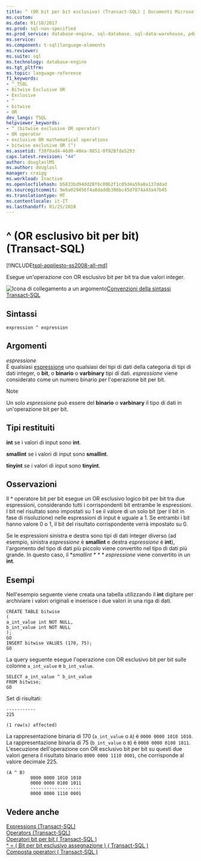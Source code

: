 ```yaml
---
title: ^ (OR bit per bit esclusivo) (Transact-SQL) | Documenti Microsoft
ms.custom: 
ms.date: 01/10/2017
ms.prod: sql-non-specified
ms.prod_service: database-engine, sql-database, sql-data-warehouse, pdw
ms.service: 
ms.component: t-sql|language-elements
ms.reviewer: 
ms.suite: sql
ms.technology: database-engine
ms.tgt_pltfrm: 
ms.topic: language-reference
f1_keywords:
- ^_TSQL
- Bitwise Exclusive OR
- Exclusive
- ^
- bitwise
- OR
dev_langs: TSQL
helpviewer_keywords:
- ^ (bitwise exclusive OR operator)
- OR operator
- exclusive OR mathematical operations
- bitwise exclusive OR (^)
ms.assetid: f38f0ad4-46d0-40ea-9851-0f928fda5293
caps.latest.revision: "44"
author: douglaslMS
ms.author: douglasl
manager: craigg
ms.workload: Inactive
ms.openlocfilehash: b5833bd94dd28f6c09b2f1c05d4a59a8a137ddad
ms.sourcegitcommit: 9e6a029456f4a8daddb396bc45d7874a43a47b45
ms.translationtype: MT
ms.contentlocale: it-IT
ms.lasthandoff: 01/25/2018
---
```

# <a name="-bitwise-exclusive-or-transact-sql"></a>^ (OR esclusivo bit per bit) (Transact-SQL)
[!INCLUDE[tsql-appliesto-ss2008-all-md](../../includes/tsql-appliesto-ss2008-all-md.md)]

  Esegue un'operazione con OR esclusivo bit per bit tra due valori integer.  
  
 ![Icona di collegamento a un argomento](../../database-engine/configure-windows/media/topic-link.gif "Icona di collegamento a un argomento")[Convenzioni della sintassi Transact-SQL](../../t-sql/language-elements/transact-sql-syntax-conventions-transact-sql.md)  
  
## <a name="syntax"></a>Sintassi  
  
```  
expression ^ expression  
```  
  
## <a name="arguments"></a>Argomenti  
 *espressione*  
 È qualsiasi [espressione](../../t-sql/language-elements/expressions-transact-sql.md) uno qualsiasi dei tipi di dati della categoria di tipi di dati integer, o **bit**, o **binario** o **varbinary** tipi di dati. *espressione* viene considerato come un numero binario per l'operazione bit per bit.  
  
> [!NOTE]  
>  Un solo *espressione* può essere del **binario** o **varbinary** il tipo di dati in un'operazione bit per bit.  
  
## <a name="result-types"></a>Tipi restituiti  
 **int** se i valori di input sono **int**.  
  
 **smallint** se i valori di input sono **smallint**.  
  
 **tinyint** se i valori di input sono **tinyint**.  
  
## <a name="remarks"></a>Osservazioni  
 Il  **^**  operatore bit per bit esegue un OR esclusivo logico bit per bit tra due espressioni, considerando tutti i corrispondenti bit entrambe le espressioni. I bit nel risultato sono impostati su 1 se il valore di un solo bit (per il bit in fase di risoluzione) nelle espressioni di input è uguale a 1. Se entrambi i bit hanno valore 0 o 1, il bit del risultato corrispondente verrà impostato su 0.  
  
 Se le espressioni sinistra e destra sono tipi di dati integer diverso (ad esempio, sinistra *espressione* è **smallint** e destra *espressione* è  **int**), l'argomento del tipo di dati più piccolo viene convertito nel tipo di dati più grande. In questo caso, il **smallint * * * espressione* viene convertito in un **int**.  
  
## <a name="examples"></a>Esempi  
 Nell'esempio seguente viene creata una tabella utilizzando il **int** digitare per archiviare i valori originali e inserisce i due valori in una riga di dati.  
  
```  
CREATE TABLE bitwise  
(   
a_int_value int NOT NULL,  
b_int_value int NOT NULL  
);  
GO  
INSERT bitwise VALUES (170, 75);  
GO  
```  
  
 La query seguente esegue l'operazione con OR esclusivo bit per bit sulle colonne `a_int_value` e `b_int_value`.  
  
```  
SELECT a_int_value ^ b_int_value  
FROM bitwise;  
GO  
```  
  
 Set di risultati:  
  
```  
-----------   
225           
  
(1 row(s) affected)  
```  
  
 La rappresentazione binaria di 170 (`a_int_value` o `A`) è `0000 0000 1010 1010`. La rappresentazione binaria di 75 (`b_int_value` o `B`) è `0000 0000 0100 1011`. L'esecuzione dell'operazione con OR esclusivo bit per bit su questi due valori genera il risultato binario `0000 0000 1110 0001`, che corrisponde al valore decimale 225.  
  
```  
(A ^ B)     
         0000 0000 1010 1010  
         0000 0000 0100 1011  
         -------------------  
         0000 0000 1110 0001  
```  
  

  
## <a name="see-also"></a>Vedere anche  
 [Expressions &#40;Transact-SQL&#41;](../../t-sql/language-elements/expressions-transact-sql.md)   
 [Operators &#40;Transact-SQL&#41;](../../t-sql/language-elements/operators-transact-sql.md)   
 [Operatori bit per bit &#40; Transact-SQL &#41;](../../t-sql/language-elements/bitwise-operators-transact-sql.md)   
 [^ = &#40; Bit per bit esclusivo assegnazione &#41; &#40; Transact-SQL &#41;](../../t-sql/language-elements/bitwise-exclusive-or-equals-transact-sql.md)   
 [Composta operatori &#40; Transact-SQL &#41;](../../t-sql/language-elements/compound-operators-transact-sql.md)  
  
  


